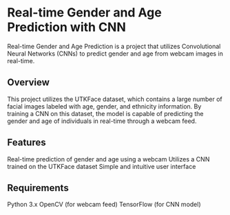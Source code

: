 # Real-time Gender and Age Prediction with CNN
Real-time Gender and Age Prediction is a project that utilizes Convolutional Neural Networks (CNNs) to predict gender and age from webcam images in real-time.

## Overview
This project utilizes the UTKFace dataset, which contains a large number of facial images labeled with age, gender, and ethnicity information. By training a CNN on this dataset, the model is capable of predicting the gender and age of individuals in real-time through a webcam feed.

## Features
Real-time prediction of gender and age using a webcam
Utilizes a CNN trained on the UTKFace dataset
Simple and intuitive user interface

## Requirements
Python 3.x
OpenCV (for webcam feed)
TensorFlow (for CNN model)
